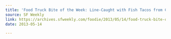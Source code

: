 ```yaml
---
title: 'Food Truck Bite of the Week: Line-Caught with Fish Tacos from Cholita Linda'
source: SF Weekly
link: https://archives.sfweekly.com/foodie/2013/05/14/food-truck-bite-of-the-week-line-caught-with-fish-tacos-from-cholita-linda
date: 2013-05-14

---
```


